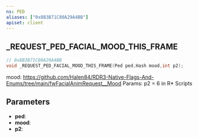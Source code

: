 ```yaml
---
ns: PED
aliases: ["0x8B3B71C80A29A4BB"]
apiset: client
---
```

## _REQUEST_PED_FACIAL_MOOD_THIS_FRAME

```c
// 0x8B3B71C80A29A4BB
void _REQUEST_PED_FACIAL_MOOD_THIS_FRAME(Ped ped,Hash mood,int p2);
```

mood: https://github.com/Halen84/RDR3-Native-Flags-And-Enums/tree/main/fwFacialAnimRequest__Mood
Params: p2 = 6 in R* Scripts

## Parameters
* **ped**:
* **mood**:
* **p2**: